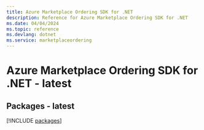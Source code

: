 ```yaml
---
title: Azure Marketplace Ordering SDK for .NET
description: Reference for Azure Marketplace Ordering SDK for .NET
ms.date: 04/04/2024
ms.topic: reference
ms.devlang: dotnet
ms.service: marketplaceordering
---
```

# Azure Marketplace Ordering SDK for .NET - latest
## Packages - latest
[!INCLUDE [packages](marketplace-ordering-index.md)]